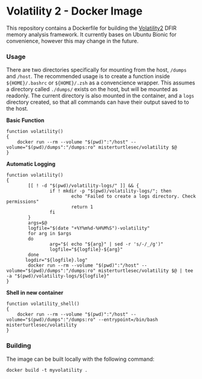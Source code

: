 # Volatility 2 - Docker Image

This repository contains a Dockerfile for building the [Volatility2](https://github.com/volatilityfoundation/volatility) DFIR memory analysis framework. It currently bases on Ubuntu Bionic for convenience, however this may change in the future.

### Usage
There are two directories specifically for mounting from the host, `/dumps` and `/host`. The recommended usage is to create a function inside `${HOME}/.bashrc` or `${HOME}/.zsh` as a convencience wrapper. This assumes a directory called `./dumps/` exists on the host, but will be mounted as readonly. The current directory is also mounted in the container, and a `logs` directory created, so that all commands can have their output saved to to the host.

**Basic Function**
```shell
function volatility()
{
	docker run --rm --volume "$(pwd)":"/host" --volume="$(pwd)/dumps":"/dumps:ro" misterturtlesec/volatility $@
}
```
  
**Automatic Logging**
```shell
function volatility()
{
        [[ ! -d "$(pwd)/volatility-logs/" ]] && {
                if ! mkdir -p "$(pwd)/volatility-logs/"; then
                        echo "Failed to create a logs directory. Check permissions"
                        return 1
                fi
        }
        args=$@
        logfile="$(date "+%Y%m%d-%H%M%S")-volatility"
        for arg in $args
        do
                arg="$( echo "${arg}" | sed -r 's/-/_/g')"
                logfile="${logfile}-${arg}"
        done
       logdir="${logfile}.log"
        docker run --rm --volume "$(pwd)":"/host" --volume="$(pwd)/dumps":"/dumps:ro" misterturtlesec/volatility $@ | tee -a "$(pwd)/volatility-logs/${logfile}"
}
```
  
**Shell in new container**
```shell
function volatility_shell()
{
	docker run --rm --volume "$(pwd)":"/host" --volume="$(pwd)/dumps":"/dumps:ro" --entrypoint=/bin/bash misterturtlesec/volatility
}
```

### Building
The image can be built locally with the following command:
```
docker build -t myvolatility .
```
